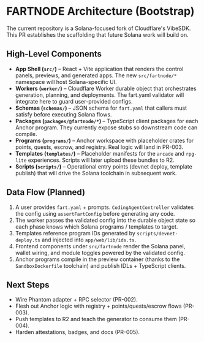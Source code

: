 # FARTNODE Architecture (Bootstrap)

The current repository is a Solana-focused fork of Cloudflare's VibeSDK. This PR establishes the scaffolding that future Solana work will build on.

## High-Level Components

- **App Shell (`src/`)** – React + Vite application that renders the control panels, previews, and generated apps. The new `src/fartnode/*` namespace will host Solana-specific UI.
- **Workers (`worker/`)** – Cloudflare Worker durable object that orchestrates generation, planning, and deployments. The fart.yaml validator will integrate here to guard user-provided configs.
- **Schemas (`schemas/`)** – JSON schema for `fart.yaml` that callers must satisfy before executing Solana flows.
- **Packages (`packages/@fartnode/*`)** – TypeScript client packages for each Anchor program. They currently expose stubs so downstream code can compile.
- **Programs (`programs/`)** – Anchor workspace with placeholder crates for points, quests, escrow, and registry. Real logic will land in PR-003.
- **Templates (`templates/`)** – Placeholder manifests for the `arcade` and `rpg-lite` experiences. Scripts will later upload these bundles to R2.
- **Scripts (`scripts/`)** – Operational entry points (devnet deploy, template publish) that will drive the Solana toolchain in subsequent work.

## Data Flow (Planned)

1. A user provides `fart.yaml` + prompts. `CodingAgentController` validates the config using `assertFartConfig` before generating any code.
2. The worker passes the validated config into the durable object state so each phase knows which Solana programs / templates to target.
3. Templates reference program IDs generated by `scripts/devnet-deploy.ts` and injected into `app/web/lib/ids.ts`.
4. Frontend components under `src/fartnode` render the Solana panel, wallet wiring, and module toggles powered by the validated config.
5. Anchor programs compile in the preview container (thanks to the `SandboxDockerfile` toolchain) and publish IDLs + TypeScript clients.

## Next Steps

- Wire Phantom adapter + RPC selector (PR-002).
- Flesh out Anchor logic with registry + points/quests/escrow flows (PR-003).
- Push templates to R2 and teach the generator to consume them (PR-004).
- Harden attestations, badges, and docs (PR-005).
